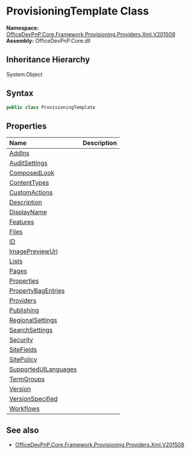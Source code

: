 # ProvisioningTemplate Class
  

**Namespace:** [OfficeDevPnP.Core.Framework.Provisioning.Providers.Xml.V201508](OfficeDevPnP.Core.Framework.Provisioning.Providers.Xml.V201508.md)  
**Assembly:** OfficeDevPnP.Core.dll  
## Inheritance Hierarchy
System.Object  
## Syntax
```C#
public class ProvisioningTemplate
```
## Properties
|**Name**|**Description**|
|:-----|:-----|
| [AddIns](OfficeDevPnP.Core.Framework.Provisioning.Providers.Xml.V201508.ProvisioningTemplate.AddIns.md) | 
| [AuditSettings](OfficeDevPnP.Core.Framework.Provisioning.Providers.Xml.V201508.ProvisioningTemplate.AuditSettings.md) | 
| [ComposedLook](OfficeDevPnP.Core.Framework.Provisioning.Providers.Xml.V201508.ProvisioningTemplate.ComposedLook.md) | 
| [ContentTypes](OfficeDevPnP.Core.Framework.Provisioning.Providers.Xml.V201508.ProvisioningTemplate.ContentTypes.md) | 
| [CustomActions](OfficeDevPnP.Core.Framework.Provisioning.Providers.Xml.V201508.ProvisioningTemplate.CustomActions.md) | 
| [Description](OfficeDevPnP.Core.Framework.Provisioning.Providers.Xml.V201508.ProvisioningTemplate.Description.md) | 
| [DisplayName](OfficeDevPnP.Core.Framework.Provisioning.Providers.Xml.V201508.ProvisioningTemplate.DisplayName.md) | 
| [Features](OfficeDevPnP.Core.Framework.Provisioning.Providers.Xml.V201508.ProvisioningTemplate.Features.md) | 
| [Files](OfficeDevPnP.Core.Framework.Provisioning.Providers.Xml.V201508.ProvisioningTemplate.Files.md) | 
| [ID](OfficeDevPnP.Core.Framework.Provisioning.Providers.Xml.V201508.ProvisioningTemplate.ID.md) | 
| [ImagePreviewUrl](OfficeDevPnP.Core.Framework.Provisioning.Providers.Xml.V201508.ProvisioningTemplate.ImagePreviewUrl.md) | 
| [Lists](OfficeDevPnP.Core.Framework.Provisioning.Providers.Xml.V201508.ProvisioningTemplate.Lists.md) | 
| [Pages](OfficeDevPnP.Core.Framework.Provisioning.Providers.Xml.V201508.ProvisioningTemplate.Pages.md) | 
| [Properties](OfficeDevPnP.Core.Framework.Provisioning.Providers.Xml.V201508.ProvisioningTemplate.Properties.md) | 
| [PropertyBagEntries](OfficeDevPnP.Core.Framework.Provisioning.Providers.Xml.V201508.ProvisioningTemplate.PropertyBagEntries.md) | 
| [Providers](OfficeDevPnP.Core.Framework.Provisioning.Providers.Xml.V201508.ProvisioningTemplate.Providers.md) | 
| [Publishing](OfficeDevPnP.Core.Framework.Provisioning.Providers.Xml.V201508.ProvisioningTemplate.Publishing.md) | 
| [RegionalSettings](OfficeDevPnP.Core.Framework.Provisioning.Providers.Xml.V201508.ProvisioningTemplate.RegionalSettings.md) | 
| [SearchSettings](OfficeDevPnP.Core.Framework.Provisioning.Providers.Xml.V201508.ProvisioningTemplate.SearchSettings.md) | 
| [Security](OfficeDevPnP.Core.Framework.Provisioning.Providers.Xml.V201508.ProvisioningTemplate.Security.md) | 
| [SiteFields](OfficeDevPnP.Core.Framework.Provisioning.Providers.Xml.V201508.ProvisioningTemplate.SiteFields.md) | 
| [SitePolicy](OfficeDevPnP.Core.Framework.Provisioning.Providers.Xml.V201508.ProvisioningTemplate.SitePolicy.md) | 
| [SupportedUILanguages](OfficeDevPnP.Core.Framework.Provisioning.Providers.Xml.V201508.ProvisioningTemplate.SupportedUILanguages.md) | 
| [TermGroups](OfficeDevPnP.Core.Framework.Provisioning.Providers.Xml.V201508.ProvisioningTemplate.TermGroups.md) | 
| [Version](OfficeDevPnP.Core.Framework.Provisioning.Providers.Xml.V201508.ProvisioningTemplate.Version.md) | 
| [VersionSpecified](OfficeDevPnP.Core.Framework.Provisioning.Providers.Xml.V201508.ProvisioningTemplate.VersionSpecified.md) | 
| [Workflows](OfficeDevPnP.Core.Framework.Provisioning.Providers.Xml.V201508.ProvisioningTemplate.Workflows.md) | 
## See also
- [OfficeDevPnP.Core.Framework.Provisioning.Providers.Xml.V201508](OfficeDevPnP.Core.Framework.Provisioning.Providers.Xml.V201508.md)

